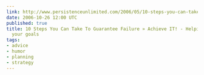 ```yaml
---
link: http://www.persistenceunlimited.com/2006/05/10-steps-you-can-take-to-guarantee-failure/
date: 2006-10-26 12:00 UTC
published: true
title: 10 Steps You Can Take To Guarantee Failure » Achieve IT! - Helping you achieve
  your goals
tags:
- advice
- humor
- planning
- strategy
---
```



